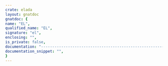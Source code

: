 ```yaml
---
crate: elada
layout: gnatdoc
gnatdoc: {
name: "EL",
qualified_name: "EL",
signature: "el",
enclosing: "",
is_private: false,
documentation: "---------------------------------------------------------------------\n  el -- Expression Language\n  Copyright (C) 2009, 2010 Stephane Carrez\n  Written by Stephane Carrez (Stephane.Carrez@gmail.com)\n\n  Licensed under the Apache License, Version 2.0 (the \"License\");\n  you may not use this file except in compliance with the License.\n  You may obtain a copy of the License at\n\n      http://www.apache.org/licenses/LICENSE-2.0\n\n  Unless required by applicable law or agreed to in writing, software\n  distributed under the License is distributed on an \"AS IS\" BASIS,\n  WITHOUT WARRANTIES OR CONDITIONS OF ANY KIND, either express or implied.\n  See the License for the specific language governing permissions and\n  limitations under the License.\n---------------------------------------------------------------------",
documentation_snippet: "",
}
---
```

